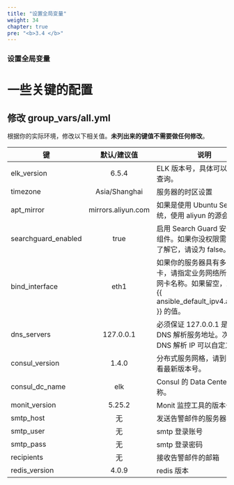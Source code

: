 ```yaml
---
title: "设置全局变量"
weight: 34
chapter: true
pre: "<b>3.4 </b>"
---
```


### 设置全局变量

# 一些关键的配置

## 修改 group_vars/all.yml

根据你的实际环境，修改以下相关值。**未列出来的键值不需要做任何修改**。

| 键                  |    默认/建议值     | 说明                                                                                                          | 相关链接                             |
| ------------------- |:------------------:| ------------------------------------------------------------------------------------------------------------- | ------------------------------------ |
| elk_version         |       6.5.4        | ELK 版本号，具体可以上官网查询。                                                                              | https://www.elastic.co/downloads     |
| timezone            |   Asia/Shanghai    | 服务器的时区设置                                                                                              |                                      |
| apt_mirror          | mirrors.aliyun.com | 如果是使用 Ubuntu Server 系统，使用 aliyun 的源会比较快                                                       | https://opsx.alibaba.com/mirror      |
| searchguard_enabled |        true        | 启用 Search Guard 安全增强组件。如果你没权限需求或不了解它，请设为 false。                                                                                | https://search-guard.com/            |
| bind_interface      |        eth1        | 如果你的服务器具有多张网卡，请指定业务网络所使用的网卡名称。如果留空，就使用 {{ ansible_default_ipv4.address }} 的值。 |                                      |
| dns_servers         |     127.0.0.1      | 必须保证 127.0.0.1 是第 1 个 DNS 解析服务地址。次要 DNS 解析 IP 可以自定义。                                  |                                      |
| consul_version      |       1.4.0        | 分布式服务网格，请到官网查看最新版本号。                                                                      | https://www.consul.io/downloads.html |
| consul_dc_name      |        elk         | Consul 的 Data Center 名称。                                                                                  |                                      |
| monit_version       |       5.25.2       | Monit 监控工具的版本号。                                                                                      | https://mmonit.com/monit/            |
| smtp_host           |         无         | 发送告警邮件的服务器地址。                                                                                    |                                      |
| smtp_user           |         无         | smtp 登录账号                                                                                                 |                                      |
| smtp_pass           |         无         | smtp 登录密码                                                                                                 |                                      |
| recipients          |         无         | 接收告警邮件的邮箱                                                                                            |                                      |
| redis_version       |       4.0.9        | redis 版本                                                                                                    |                                      |
